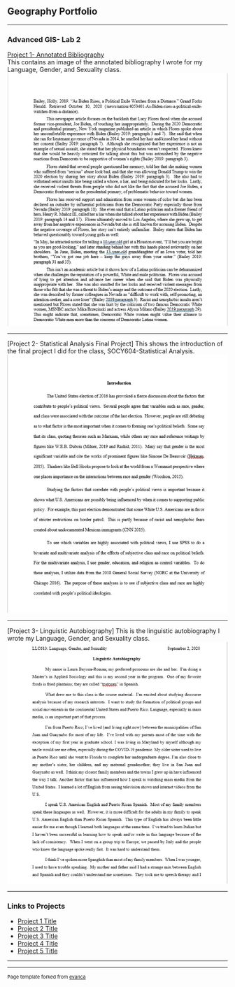 ## Geography Portfolio

---

### Advanced GIS- Lab 2

[Project 1- Annotated Bibliography](/sample_page)   
This contains an image of the annotated bibliography I wrote for my Language, Gender, and Sexuality class.
<img src="images/QGIS Class Lab First Image 2.jpg?raw=true"/> 

---
[Project 2- Statistical Analysis Final Project]
This shows the introduction of the final project I did for the class, SOCY604-Statistical Analysis.  
<img src="images/QGIS Class Lab 2 Second Image 2.jpg?raw=true"/>

---
[Project 3- Linguistic Autobiography]
This is the linguistic autobiography I wrote my Language, Gender, and Sexuality class. 
<img src="images/QGIS Class Lab 3 Third Image.jpg?raw=true"/>

---

### Links to Projects

- [Project 1 Title](http://example.com/) 
- [Project 2 Title](http://example.com/)
- [Project 3 Title](http://example.com/)
- [Project 4 Title](http://example.com/)
- [Project 5 Title](http://example.com/)

---




---
<p style="font-size:11px">Page template forked from <a href="https://github.com/evanca/quick-portfolio">evanca</a></p>
<!-- Remove above link if you don't want to attibute -->
